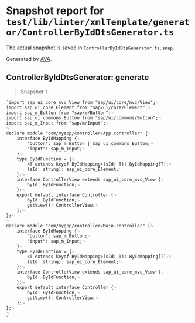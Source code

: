 # Snapshot report for `test/lib/linter/xmlTemplate/generator/ControllerByIdDtsGenerator.ts`

The actual snapshot is saved in `ControllerByIdDtsGenerator.ts.snap`.

Generated by [AVA](https://avajs.dev).

## ControllerByIdDtsGenerator: generate

> Snapshot 1

    `import sap_ui_core_mvc_View from "sap/ui/core/mvc/View";␊
    import sap_ui_core_Element from "sap/ui/core/Element";␊
    import sap_m_Button from "sap/m/Button";␊
    import sap_ui_commons_Button from "sap/ui/commons/Button";␊
    import sap_m_Input from "sap/m/Input";␊
    ␊
    declare module "com/myapp/controller/App.controller" {␊
    	interface ByIdMapping {␊
    		"button": sap_m_Button | sap_ui_commons_Button;␊
    		"input": sap_m_Input;␊
    	}␊
    	type ByIdFunction = {␊
    		<T extends keyof ByIdMapping>(sId: T): ByIdMapping[T];␊
    		(sId: string): sap_ui_core_Element;␊
    	};␊
    	interface ControllerView extends sap_ui_core_mvc_View {␊
    		byId: ByIdFunction;␊
    	};␊
    	export default interface Controller {␊
    		byId: ByIdFunction;␊
    		getView(): ControllerView;␊
    	};␊
    };␊
    ␊
    declare module "com/myapp/controller/Main.controller" {␊
    	interface ByIdMapping {␊
    		"button": sap_m_Button;␊
    		"input": sap_m_Input;␊
    	}␊
    	type ByIdFunction = {␊
    		<T extends keyof ByIdMapping>(sId: T): ByIdMapping[T];␊
    		(sId: string): sap_ui_core_Element;␊
    	};␊
    	interface ControllerView extends sap_ui_core_mvc_View {␊
    		byId: ByIdFunction;␊
    	};␊
    	export default interface Controller {␊
    		byId: ByIdFunction;␊
    		getView(): ControllerView;␊
    	};␊
    };␊
    ␊
    `

